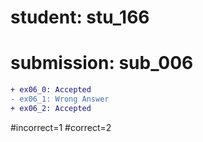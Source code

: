 # student: stu_166
# submission: sub_006

```diff
+ ex06_0: Accepted
- ex06_1: Wrong Answer
+ ex06_2: Accepted
```
#incorrect=1
#correct=2
